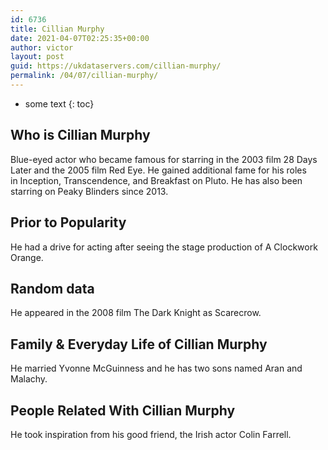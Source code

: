 ```yaml
---
id: 6736
title: Cillian Murphy
date: 2021-04-07T02:25:35+00:00
author: victor
layout: post
guid: https://ukdataservers.com/cillian-murphy/
permalink: /04/07/cillian-murphy/
---
```


* some text
{: toc}


## Who is Cillian Murphy



Blue-eyed actor who became famous for starring in the 2003 film 28 Days Later and the 2005 film Red Eye. He gained additional fame for his roles in Inception, Transcendence, and Breakfast on Pluto. He has also been starring on Peaky Blinders since 2013.

                
                
                
## Prior to Popularity



He had a drive for acting after seeing the stage production of A Clockwork Orange.

                
                
                
## Random data



He appeared in the 2008 film The Dark Knight as Scarecrow.

                
                
                
## Family & Everyday Life of Cillian Murphy



He married Yvonne McGuinness and he has two sons named Aran and Malachy.

                
                
                
## People Related With Cillian Murphy



He took inspiration from his good friend, the Irish actor Colin Farrell.

                
              
            
          
          
          